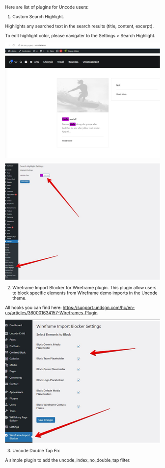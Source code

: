 Here are list of plugins for Uncode users:

1. Custom Search Highlight.

Highlights any searched text in the search results (title, content, excerpt).

To edit highlight color, please navigater to the Settings > Search Highlight.

![Alt text](https://github.com/childtheme/uncode/blob/custom-search-highlight/screenshot2.jpg)

![Alt text](https://github.com/childtheme/uncode/blob/custom-search-highlight/screenshot.jpg)

2. Wireframe Import Blocker for Wireframe plugin.
This plugin allow users to block specific elements from Wireframe demo imports in the Uncode theme.

All hooks you can find here:
https://support.undsgn.com/hc/en-us/articles/360001634157-Wireframes-Plugin

![Alt text](https://github.com/childtheme/uncode/blob/main/Screenshot-instruction.jpg)

3. Uncode Double Tap Fix

A simple plugin to add the uncode_index_no_double_tap filter.
   
